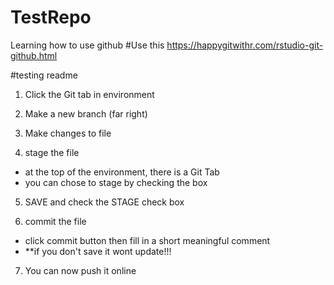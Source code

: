 # TestRepo
Learning how to use github
#Use this https://happygitwithr.com/rstudio-git-github.html

#testing readme

1. Click the Git tab in environment

2. Make a new branch (far right)

3. Make changes to file

4. stage the file
  - at the top of the environment, there is a Git Tab
  - you can chose to stage by checking the box

5. SAVE and check the STAGE check box

6. commit the file
  - click commit button then fill in a short meaningful comment
  - **if you don't save it wont update!!!

7. You can now push it online